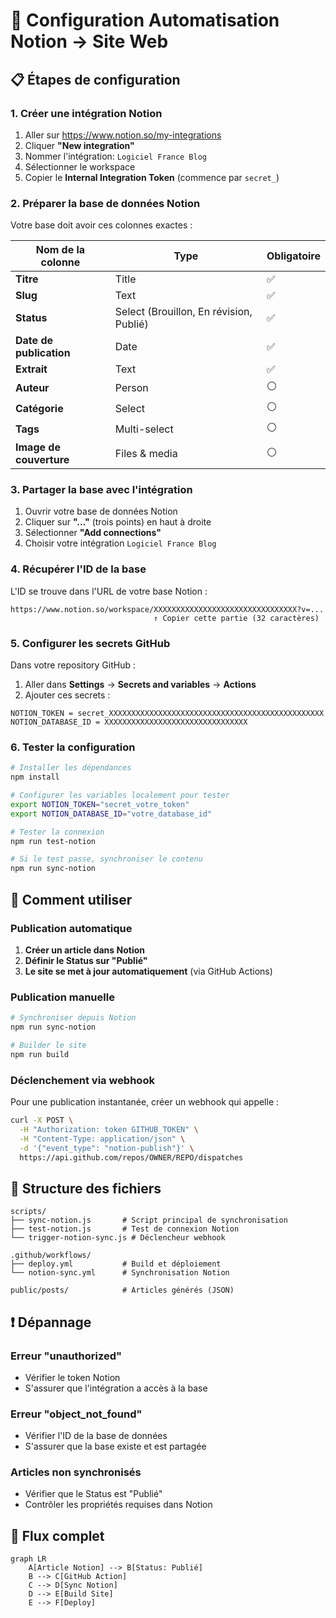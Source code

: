 # 🚀 Configuration Automatisation Notion → Site Web

## 📋 Étapes de configuration

### 1. Créer une intégration Notion

1. Aller sur https://www.notion.so/my-integrations
2. Cliquer **"New integration"**
3. Nommer l'intégration: `Logiciel France Blog`
4. Sélectionner le workspace
5. Copier le **Internal Integration Token** (commence par `secret_`)

### 2. Préparer la base de données Notion

Votre base doit avoir ces colonnes exactes :

| Nom de la colonne | Type | Obligatoire |
|-------------------|------|-------------|
| **Titre** | Title | ✅ |
| **Slug** | Text | ✅ |
| **Status** | Select (Brouillon, En révision, Publié) | ✅ |
| **Date de publication** | Date | ✅ |
| **Extrait** | Text | ✅ |
| **Auteur** | Person | ⚪ |
| **Catégorie** | Select | ⚪ |
| **Tags** | Multi-select | ⚪ |
| **Image de couverture** | Files & media | ⚪ |

### 3. Partager la base avec l'intégration

1. Ouvrir votre base de données Notion
2. Cliquer sur **"..."** (trois points) en haut à droite
3. Sélectionner **"Add connections"**
4. Choisir votre intégration `Logiciel France Blog`

### 4. Récupérer l'ID de la base

L'ID se trouve dans l'URL de votre base Notion :
```
https://www.notion.so/workspace/XXXXXXXXXXXXXXXXXXXXXXXXXXXXXXXX?v=...
                                ↑ Copier cette partie (32 caractères)
```

### 5. Configurer les secrets GitHub

Dans votre repository GitHub :
1. Aller dans **Settings** → **Secrets and variables** → **Actions**
2. Ajouter ces secrets :

```
NOTION_TOKEN = secret_XXXXXXXXXXXXXXXXXXXXXXXXXXXXXXXXXXXXXXXXXXXXXXXX
NOTION_DATABASE_ID = XXXXXXXXXXXXXXXXXXXXXXXXXXXXXXXX
```

### 6. Tester la configuration

```bash
# Installer les dépendances
npm install

# Configurer les variables localement pour tester
export NOTION_TOKEN="secret_votre_token"
export NOTION_DATABASE_ID="votre_database_id"

# Tester la connexion
npm run test-notion

# Si le test passe, synchroniser le contenu
npm run sync-notion
```

## 🎯 Comment utiliser

### Publication automatique

1. **Créer un article dans Notion**
2. **Définir le Status sur "Publié"**
3. **Le site se met à jour automatiquement** (via GitHub Actions)

### Publication manuelle

```bash
# Synchroniser depuis Notion
npm run sync-notion

# Builder le site
npm run build
```

### Déclenchement via webhook

Pour une publication instantanée, créer un webhook qui appelle :
```bash
curl -X POST \
  -H "Authorization: token GITHUB_TOKEN" \
  -H "Content-Type: application/json" \
  -d '{"event_type": "notion-publish"}' \
  https://api.github.com/repos/OWNER/REPO/dispatches
```

## 🔧 Structure des fichiers

```
scripts/
├── sync-notion.js       # Script principal de synchronisation
├── test-notion.js       # Test de connexion Notion
└── trigger-notion-sync.js # Déclencheur webhook

.github/workflows/
├── deploy.yml           # Build et déploiement
└── notion-sync.yml      # Synchronisation Notion

public/posts/            # Articles générés (JSON)
```

## ❗ Dépannage

### Erreur "unauthorized"
- Vérifier le token Notion
- S'assurer que l'intégration a accès à la base

### Erreur "object_not_found"  
- Vérifier l'ID de la base de données
- S'assurer que la base existe et est partagée

### Articles non synchronisés
- Vérifier que le Status est "Publié"
- Contrôler les propriétés requises dans Notion

## 🚀 Flux complet

```mermaid
graph LR
    A[Article Notion] --> B[Status: Publié]
    B --> C[GitHub Action]
    C --> D[Sync Notion]
    D --> E[Build Site]
    E --> F[Deploy]
```